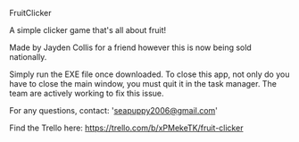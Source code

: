 FruitClicker

A simple clicker game that's all about fruit!

Made by Jayden Collis for a friend however this is now being sold nationally.

Simply run the EXE file once downloaded. To close this app, not only do you have to close the main window, you must quit it in the task manager. The team are actively working to fix this issue.

For any questions, contact: 'seapuppy2006@gmail.com'

Find the Trello here: https://trello.com/b/xPMekeTK/fruit-clicker
